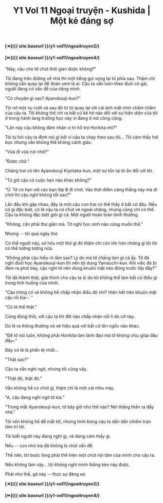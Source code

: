 ﻿---
layout: post
title: Y1 Vol 11 Ngoại truyện - Kushida | Một kẻ đáng sợ
permalink: /y1-vol11/ngoaitruyen3/
---

**[⏪]({{ site.baseurl }}/y1-vol11/ngoaitruyen2/)**

**[⏩]({{ site.baseurl }}/y1-vol11/ngoaitruyen4/)**

"Này, cậu cho tớ chút thời gian được không?"

Tôi đang trên đường về nhà thì một tiếng gọi vọng lại từ phía sau. Thậm chí không cần quay lại để đoán xem là ai. Cậu ta vẫn luôn theo đuôi cô gái, người đang có vấn đề của riêng mình.

"Có chuyện gì sao? Ayanokouji-kun?"

Tôi nở một nụ cười và sau đó từ từ quay lại với cái ánh mắt nhìn chằm chằm của cậu ta. Tôi không thể chỉ ra bất cứ kẽ hở nào đối với sự hiện diện của tôi ở trong hành lang trường học này vì đang ở nơi công cộng.

"Lần này cậu không đảm nhận vị trí hỗ trợ Horikita nhỉ?"

Tôi tự hỏi cậu ta định nói gì bởi vì cậu ta chạy theo sau tôi... Tôi cảm thấy hơi bực nhưng vẫn không thể không cảnh giác.

"Vừa đi vừa nói nhé?"

"Được chứ."

Chàng trai có tên Ayanokouji Kiyotaka-kun, một sự tồn tại bí ẩn đối với tôi.

"Từ giờ cậu có cuộc hẹn nào khác không?"

"Ừ. Tớ có hẹn với các bạn lớp B đi chơi. Vào thời điểm căng thẳng này mà đi chơi thì cậu nghĩ không tốt sao?"

Lần đầu khi gặp nhau, đây là một cậu con trai có thể thấy ở bất cứ đâu. Nếu có gì đặc biệt, có lẽ cậu ta có chút vẻ ngoài chăng, nhưng cũng chỉ có thế. Cậu ta không đặc biệt giỏi gì cả. Một người hoàn toàn bình thường.

"Không, cần phải thư giãn mà. Tớ nghĩ học sinh nào cũng muốn thế."

Nhưng -- tôi quá ngây thơ.

Có thể người này, sở hữu một thứ gì đó thậm chí còn lớn hơn những gì tôi tôi có thể tưởng tượng nữa.

"Không phải cậu hiểu rõ lắm sao? Lý do mà tớ chẳng làm gì cả ấy. Tớ đã nghĩ đuổi học Ayanokouji-kun thì nên lợi dụng Yamauchi-kun. Khi việc đó bị đem ra phơi bày, cậu nghĩ tớ nên dùng khuôn mặt nào đứng trước lớp đây?"

Tôi đã thành thật, giải thích cho cậu ta lý do tôi không thể làm bất cứ điều gì trong tình huống của mình.

\"Cậu trông có vẻ không hề chấp nhận điều đó nhỉ? Hiện hết trên khuôn mặt cậu rồi kìa-- \"

"Có lẽ thế thật."

Cũng đúng thôi, với cậu ta thì đời nào chấp nhận nổi lí do cỡ này.

Dù lẽ ra thông thường nó sẽ hiệu quả với bất cứ tên ngốc nào khác.

"Để tớ nói luôn, không phải Horikita làm lãnh đạo mà tớ không chịu giúp đâu đấy\~"

Đây có lẽ là phần tệ nhất...

"Thật sao?"

Cậu ta vẫn nghi ngờ, nhưng tôi cũng vậy.

"Thật đó, thật đó."

Vẫn không hề có chút gì, thậm chí là một cái nhíu mày.

"A, cậu đang nghi ngờ tớ kìa."

"Trong mắt Ayanokouji-kun, tớ bây giờ như thế nào? Nói thẳng thắn ra đấy nhé."

Tôi vốn không hề để mắt tới, nhưng hình bóng cậu ta dần dần chiếm trọn tâm trí tôi.

Tôi biết người này đang nghĩ gì, và đang cảm thấy gì.

Nếu -- con nhỏ kia đã không là chút vấn đề.

Thế nên, tôi buộc lòng phải thể hiện một chút nội tâm của mình cho cậu ta.

Nếu không làm vậy... tôi không nghĩ mình thắng kèo này được.

Phải như thế, gã này -- thực sự đáng sợ.

**[⏪]({{ site.baseurl }}/y1-vol11/ngoaitruyen2/)**

**[⏩]({{ site.baseurl }}/y1-vol11/ngoaitruyen4/)**
